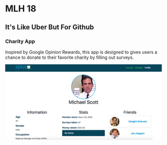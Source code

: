 # MLH 18

## It's Like Uber But For Github

### Charity App

Inspired by Google Opinion Rewards, this app is designed to gives users a chance to donate to their favorite charity by filling out surveys.  

![Profile](profile.png)